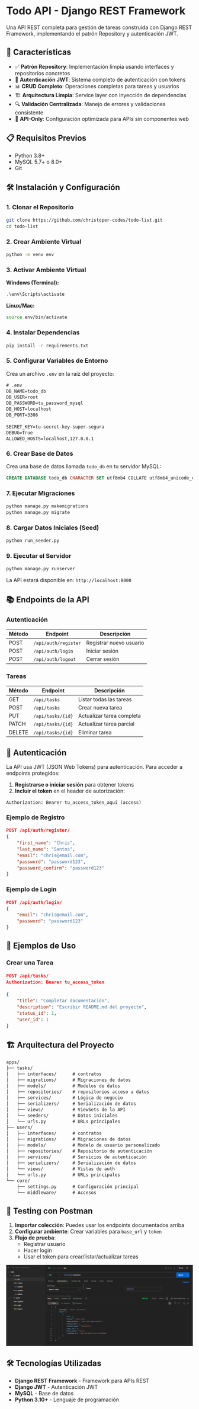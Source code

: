 # Todo API - Django REST Framework

Una API REST completa para gestión de tareas construida con Django REST Framework, implementando el patrón Repository y autenticación JWT.

## 🚀 Características

- ✅ **Patrón Repository**: Implementación limpia usando interfaces y repositorios concretos
- 🔐 **Autenticación JWT**: Sistema completo de autenticación con tokens
- 📊 **CRUD Completo**: Operaciones completas para tareas y usuarios
- 🏗️ **Arquitectura Limpia**: Service layer con inyección de dependencias
- 🔍 **Validación Centralizada**: Manejo de errores y validaciones consistente
- 🎯 **API-Only**: Configuración optimizada para APIs sin componentes web

## 📋 Requisitos Previos

- Python 3.8+
- MySQL 5.7+ o 8.0+
- Git

## 🛠️ Instalación y Configuración

### 1. Clonar el Repositorio

```bash
git clone https://github.com/christoper-codes/todo-list.git
cd todo-list
```

### 2. Crear Ambiente Virtual

```bash
python -m venv env
```

### 3. Activar Ambiente Virtual

**Windows (Terminal):**
```powershell
.\env\Scripts\activate
```

**Linux/Mac:**
```bash
source env/bin/activate
```

### 4. Instalar Dependencias

```bash
pip install -r requirements.txt
```

### 5. Configurar Variables de Entorno

Crea un archivo `.env` en la raíz del proyecto:

```env
# .env
DB_NAME=todo_db
DB_USER=root
DB_PASSWORD=tu_password_mysql
DB_HOST=localhost
DB_PORT=3306

SECRET_KEY=tu-secret-key-super-segura
DEBUG=True
ALLOWED_HOSTS=localhost,127.0.0.1
```

### 6. Crear Base de Datos

Crea una base de datos llamada `todo_db` en tu servidor MySQL:

```sql
CREATE DATABASE todo_db CHARACTER SET utf8mb4 COLLATE utf8mb4_unicode_ci;
```

### 7. Ejecutar Migraciones

```bash
python manage.py makemigrations
python manage.py migrate
```

### 8. Cargar Datos Iniciales (Seed)

```bash
python run_seeder.py
```

### 9. Ejecutar el Servidor

```bash
python manage.py runserver
```

La API estará disponible en: `http://localhost:8000`

## 📚 Endpoints de la API

### Autenticación

| Método | Endpoint | Descripción |
|--------|----------|-------------|
| POST | `/api/auth/register` | Registrar nuevo usuario |
| POST | `/api/auth/login` | Iniciar sesión |
| POST | `/api/auth/logout` | Cerrar sesión |

### Tareas

| Método | Endpoint | Descripción |
|--------|----------|-------------|
| GET | `/api/tasks` | Listar todas las tareas |
| POST | `/api/tasks` | Crear nueva tarea |
| PUT | `/api/tasks/{id}` | Actualizar tarea completa |
| PATCH | `/api/tasks/{id}` | Actualizar tarea parcial |
| DELETE | `/api/tasks/{id}` | Eliminar tarea |


## 🔐 Autenticación

La API usa JWT (JSON Web Tokens) para autenticación. Para acceder a endpoints protegidos:

1. **Registrarse o iniciar sesión** para obtener tokens
2. **Incluir el token** en el header de autorización:

```http
Authorization: Bearer tu_access_token_aqui (access)
```

### Ejemplo de Registro

```json
POST /api/auth/register/
{
    "first_name": "Chris",
    "last_name": "Santos",
    "email": "chris@email.com",
    "password": "password123",
    "password_confirm": "password123"
}
```

### Ejemplo de Login

```json
POST /api/auth/login/
{
    "email": "chris@email.com",
    "password": "password123"
}
```

## 📝 Ejemplos de Uso

### Crear una Tarea

```json
POST /api/tasks/
Authorization: Bearer tu_access_token

{
    "title": "Completar documentación",
    "description": "Escribir README.md del proyecto",
    "status_id": 1,
    "user_id": 1
}
```

## 🏗️ Arquitectura del Proyecto

```
apps/
├── tasks/
│   ├── interfaces/      # contratos
│   ├── migrations/      # Migraciones de datos
│   ├── models/          # Modelos de datos
│   ├── repositories/    # repositorios acceso a datos
│   ├── services/        # Lógica de negocio
│   ├── serializers/     # Serialización de datos
│   ├── views/           # ViewSets de la API
│   └── seeders/         # Datos iniciales
│   └── urls.py          # URLs principales
├── users/
│   ├── interfaces/      # contratos
│   ├── migrations/      # Migraciones de datos
│   ├── models/          # Modelo de usuario personalizado
│   ├── repositories/    # Repositorio de autenticación
│   ├── services/        # Servicios de autenticación
│   ├── serializers/     # Serialización de datos
│   └── views/           # Vistas de auth
│   └── urls.py          # URLs principales
└── core/
    ├── settings.py      # Configuración principal
    └── middleware/      # Accesos
```

## 🧪 Testing con Postman

1. **Importar colección**: Puedes usar los endpoints documentados arriba
2. **Configurar ambiente**: Crear variables para `base_url` y `token`
3. **Flujo de prueba**:
   - Registrar usuario
   - Hacer login
   - Usar el token para crear/listar/actualizar tareas

![Image](docs/postman-img.png)

## 🛠️ Tecnologías Utilizadas

- **Django REST Framework** - Framework para APIs REST
- **Django JWT** - Autenticación JWT
- **MySQL** - Base de datos
- **Python 3.10+** - Lenguaje de programación
